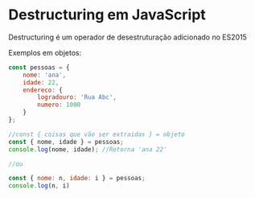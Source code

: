 # Destructuring em JavaScript

Destructuring é um operador de desestruturação adicionado no ES2015

Exemplos em objetos:

```js
const pessoas = {
    nome: 'ana',
    idade: 22,
    endereco: {
        logradouro: 'Rua Abc',
        numero: 1000
    }
};

//const { coisas que vão ser extraidas } = objeto
const { nome, idade } = pessoas;
console.log(nome, idade); //Retorna 'ana 22'

//ou

const { nome: n, idade: i } = pessoas;
console.log(n, i)
```